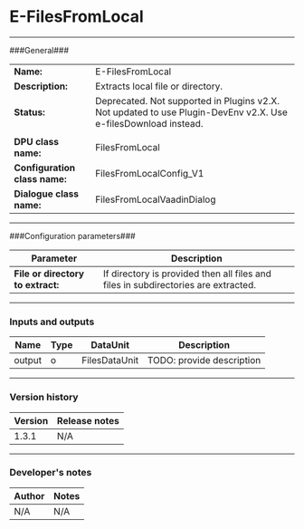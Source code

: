 # E-FilesFromLocal #
----------

###General###

|                              |                                                               |
|------------------------------|---------------------------------------------------------------|
|**Name:**                     |E-FilesFromLocal                                               |
|**Description:**              |Extracts local file or directory.                               |
|**Status:**                   |Deprecated. Not supported in Plugins v2.X. Not updated to use Plugin-DevEnv v2.X. Use e-filesDownload instead.  |
|                              |                                                               |
|**DPU class name:**           |FilesFromLocal                                                 | 
|**Configuration class name:** |FilesFromLocalConfig_V1                                        |
|**Dialogue class name:**      |FilesFromLocalVaadinDialog                                     | 

***

###Configuration parameters###

|Parameter                        |Description                             |                                                        
|---------------------------------|----------------------------------------|
|**File or directory to extract:** |If directory is provided then all files and files in subdirectories are extracted. |

***

### Inputs and outputs ###

|Name                |Type       |DataUnit                         |Description                        |
|--------------------|-----------|---------------------------------|-----------------------------------|
|output              |o          |FilesDataUnit                    |TODO: provide description          |


***

### Version history ###

|Version            |Release notes                                   |
|-------------------|------------------------------------------------|
|1.3.1              |N/A                                             |                                


***

### Developer's notes ###

|Author            |Notes                 |
|------------------|----------------------|
|N/A               |N/A                   | 

